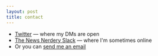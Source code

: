```yaml
---
layout: post
title: contact
---
```


* [Twitter](https://twitter.com/sarambsimon) — where my DMs are open 
* [The News Nerdery Slack](https://newsnerdery.org) — where I'm sometimes online
* Or you can [send me an email](mailto:smbsimon@gmail.com)

